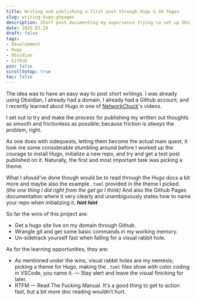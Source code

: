```yaml
---
title: Writing and publishing a first post through Hugo & GH Pages
slug: writing-hugo-ghpages
description: Short post documenting my experience trying to set up Obsidian, Hugo and Github Pages to publish notes to my own domain, rxbxn.be
date: 2025-02-28 
draft: false 
tags: 
- Development
- Hugo
- Obsidian
- Github
pin: false
scrolltotop: true
toc: false
--- 
```

The idea was to have an easy way to post short writings.
I was already using Obsidian, I already had a domain, I already had a Github account, and I recently learned about Hugo in one of [NetworkChuck](https://www.youtube.com/@NetworkChuck)'s videos.

I set out to try and make the process for publishing my written out thoughts as smooth and frictionless as possible; because friction is _always_ the problem, right.

As one does with sidequests, letting them become the actual main quest, it took me some considerable stumbling around before I worked up the courage to install Hugo, initialize a new repo, and try and get a test post published on it.
Naturally, the first and most important task was picking a theme.

What I _should've_ done though would be to read through the Hugo docs a bit more and maybe also the example `.toml` provided in the theme I picked. _(the one thing I did right from the get go I think)_
And also the Github Pages documentation where it very clearly and unambiguously states how to name your repo when initializing it. _**hint hint**_ 

So far the wins of this project are:
- Get a hugo site live on my domain through Github.
- Wrangle git and get some basic commands in my working memory.
- Un-sidetrack yourself fast when falling for a visual rabbit hole.

As for the learning opportunities, they are:
- As mentioned under the wins, visual rabbit holes are my nemesis; picking a theme for Hugo, making the `.toml` files show with color coding in VSCode, you name it. — Stay alert and leave the visual finicking for later. 
- RTFM — Read The Fucking Manual. It's a good thing to get to action fast, but a bit _more_ doc reading wouldn't hurt.

